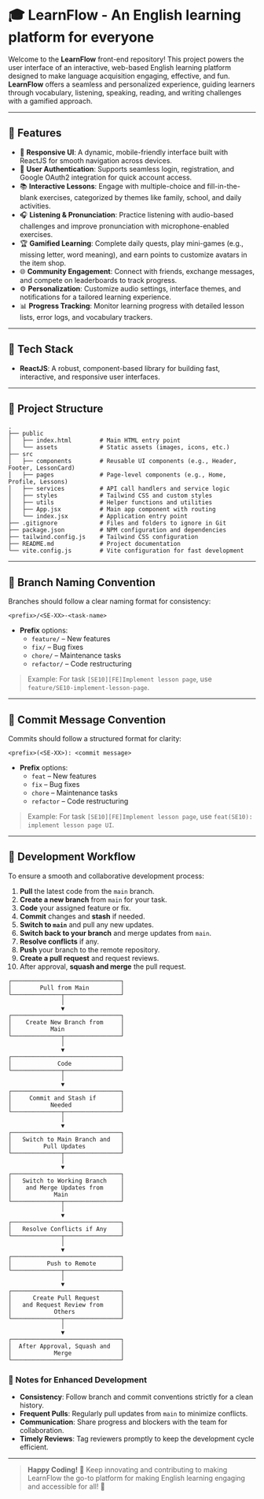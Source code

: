 # 🎓 LearnFlow - An English learning platform for everyone

Welcome to the **LearnFlow** front-end repository! This project powers the user interface of an interactive, web-based English learning platform designed to make language acquisition engaging, effective, and fun. **LearnFlow** offers a seamless and personalized experience, guiding learners through vocabulary, listening, speaking, reading, and writing challenges with a gamified approach.

---

## 🌟 Features

- 📱 **Responsive UI**: A dynamic, mobile-friendly interface built with ReactJS for smooth navigation across devices.
- 🔐 **User Authentication**: Supports seamless login, registration, and Google OAuth2 integration for quick account access.
- 📚 **Interactive Lessons**: Engage with multiple-choice and fill-in-the-blank exercises, categorized by themes like family, school, and daily activities.
- 🎧 **Listening & Pronunciation**: Practice listening with audio-based challenges and improve pronunciation with microphone-enabled exercises.
- 🏆 **Gamified Learning**: Complete daily quests, play mini-games (e.g., missing letter, word meaning), and earn points to customize avatars in the item shop.
- 🌐 **Community Engagement**: Connect with friends, exchange messages, and compete on leaderboards to track progress.
- ⚙️ **Personalization**: Customize audio settings, interface themes, and notifications for a tailored learning experience.
- 📊 **Progress Tracking**: Monitor learning progress with detailed lesson lists, error logs, and vocabulary trackers.

---

## 🚀 Tech Stack

- **ReactJS**: A robust, component-based library for building fast, interactive, and responsive user interfaces.

---

## 📂 Project Structure

```plaintext
.
├── public
│   ├── index.html        # Main HTML entry point
│   └── assets            # Static assets (images, icons, etc.)
├── src
│   ├── components        # Reusable UI components (e.g., Header, Footer, LessonCard)
│   ├── pages             # Page-level components (e.g., Home, Profile, Lessons)
│   ├── services          # API call handlers and service logic
│   ├── styles            # Tailwind CSS and custom styles
│   ├── utils             # Helper functions and utilities
│   ├── App.jsx           # Main app component with routing
│   └── index.jsx         # Application entry point
├── .gitignore            # Files and folders to ignore in Git
├── package.json          # NPM configuration and dependencies
├── tailwind.config.js    # Tailwind CSS configuration
├── README.md             # Project documentation
└── vite.config.js        # Vite configuration for fast development
```

---

## 📂 Branch Naming Convention

Branches should follow a clear naming format for consistency:

```plaintext
<prefix>/<SE-XX>-<task-name>
```

- **Prefix** options:
  - `feature/` – New features
  - `fix/` – Bug fixes
  - `chore/` – Maintenance tasks
  - `refactor/` – Code restructuring

> Example: For task `[SE10][FE]Implement lesson page`, use `feature/SE10-implement-lesson-page`.

---

## 💾 Commit Message Convention

Commits should follow a structured format for clarity:

```plaintext
<prefix>(<SE-XX>): <commit message>
```

- **Prefix** options:
  - `feat` – New features
  - `fix` – Bug fixes
  - `chore` – Maintenance tasks
  - `refactor` – Code restructuring

> Example: For task `[SE10][FE]Implement lesson page`, use `feat(SE10): implement lesson page UI`.

---

## 🔄 Development Workflow

To ensure a smooth and collaborative development process:

1. **Pull** the latest code from the `main` branch.
2. **Create a new branch** from `main` for your task.
3. **Code** your assigned feature or fix.
4. **Commit** changes and **stash** if needed.
5. **Switch to `main`** and pull any new updates.
6. **Switch back to your branch** and merge updates from `main`.
7. **Resolve conflicts** if any.
8. **Push** your branch to the remote repository.
9. **Create a pull request** and request reviews.
10. After approval, **squash and merge** the pull request.

```plaintext
┌───────────────────────────────┐
│        Pull from Main         │
└──────────────┬────────────────┘
               │
               ▼
┌───────────────────────────────┐
│    Create New Branch from     │
│           Main                │
└──────────────┬────────────────┘
               │
               ▼
┌───────────────────────────────┐
│             Code              │
└──────────────┬────────────────┘
               │
               ▼
┌───────────────────────────────┐
│     Commit and Stash if       │
│           Needed              │
└──────────────┬────────────────┘
               │
               ▼
┌───────────────────────────────┐
│   Switch to Main Branch and   │
│         Pull Updates          │
└──────────────┬────────────────┘
               │
               ▼
┌───────────────────────────────┐
│   Switch to Working Branch    │
│    and Merge Updates from     │
│            Main               │
└──────────────┬────────────────┘
               │
               ▼
┌───────────────────────────────┐
│   Resolve Conflicts if Any    │
└──────────────┬────────────────┘
               │
               ▼
┌───────────────────────────────┐
│          Push to Remote       │
└──────────────┬────────────────┘
               │
               ▼
┌───────────────────────────────┐
│      Create Pull Request      │
│   and Request Review from     │
│            Others             │
└──────────────┬────────────────┘
               │
               ▼
┌───────────────────────────────┐
│  After Approval, Squash and   │
│            Merge              │
└───────────────────────────────┘
```

### 📌 Notes for Enhanced Development
- **Consistency**: Follow branch and commit conventions strictly for a clean history.
- **Frequent Pulls**: Regularly pull updates from `main` to minimize conflicts.
- **Communication**: Share progress and blockers with the team for collaboration.
- **Timely Reviews**: Tag reviewers promptly to keep the development cycle efficient.

---

> **Happy Coding!** 🎉 Keep innovating and contributing to making LearnFlow the go-to platform for making English learning engaging and accessible for all! 🚀
